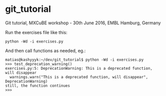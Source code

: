 # git_tutorial
Git tutorial, MXCuBE workshop - 30th June 2016, EMBL Hamburg, Germany

Run the exercises file like this:

```
python -Wd -i exercises.py
```

And then call functions as needed, eg.:

```
matias@kashyyyk:~/dev/git_tutorial$ python -Wd -i exercises.py 
>>> test_deprecation_warning()
exercises.py:5: DeprecationWarning: This is a deprecated function, will disappear
  warnings.warn("This is a deprecated function, will disappear", DeprecationWarning)
still, the function continues
>>> 
```
